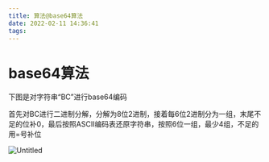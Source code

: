 ```yaml
---
title: 算法@base64算法
date: 2022-02-11 14:36:41
tags:
---
```



# base64算法

下图是对字符串“BC”进行base64编码 

首先对BC进行二进制分解，分解为8位2进制，接着每6位2进制分为一组，末尾不足的位补0，最后按照ASCII编码表还原字符串，按照6位一组，最少4组，不足的用=号补位

![Untitled](https://s2.loli.net/2022/02/11/LdSv3RN6GJ7scEZ.png)

